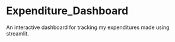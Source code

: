 # Expenditure_Dashboard
An interactive dashboard for tracking my expenditures made using streamlit.

